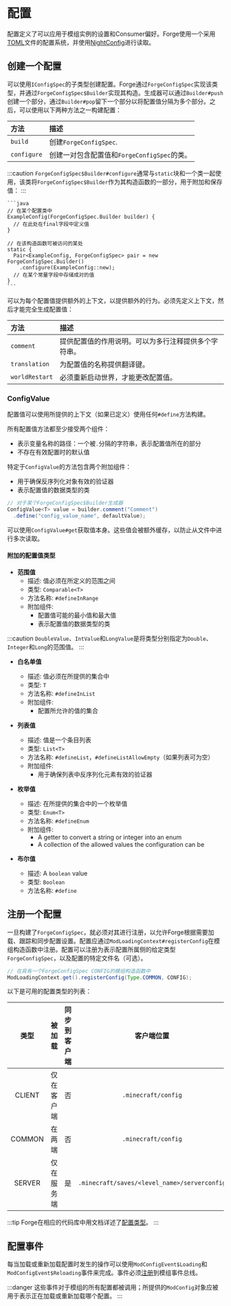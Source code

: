 配置
====

配置定义了可以应用于模组实例的设置和Consumer偏好。Forge使用一个采用[TOML][toml]文件的配置系统，并使用[NightConfig][nightconfig]进行读取。

创建一个配置
-----------

可以使用`IConfigSpec`的子类型创建配置。Forge通过`ForgeConfigSpec`实现该类型，并通过`ForgeConfigSpec$Builder`实现其构造。生成器可以通过`Builder#push`创建一个部分，通过`Builder#pop`留下一个部分以将配置值分隔为多个部分。之后，可以使用以下两种方法之一构建配置：

 方法       | 描述
 :---       | :---
`build`     | 创建`ForgeConfigSpec`.
`configure` | 创建一对包含配置值和`ForgeConfigSpec`的类。

:::caution
    `ForgeConfigSpec$Builder#configure`通常与`static`块和一个类一起使用，该类将`ForgeConfigSpec$Builder`作为其构造函数的一部分，用于附加和保存值：
:::

    ```java
    // 在某个配置类中
    ExampleConfig(ForgeConfigSpec.Builder builder) {
      // 在此处在final字段中定义值
    }

    // 在该构造函数可被访问的某处
    static {
      Pair<ExampleConfig, ForgeConfigSpec> pair = new ForgeConfigSpec.Builder()
        .configure(ExampleConfig::new);
      // 在某个常量字段中存储成对的值
    }
    ```

可以为每个配置值提供额外的上下文，以提供额外的行为。必须先定义上下文，然后才能完全生成配置值：

方法         | 描述
:---         | :---
`comment`      | 提供配置值的作用说明。可以为多行注释提供多个字符串。
`translation`  | 为配置值的名称提供翻译键。
`worldRestart` | 必须重新启动世界，才能更改配置值。

### ConfigValue

配置值可以使用所提供的上下文（如果已定义）使用任何`#define`方法构建。

所有配置值方法都至少接受两个组件：

* 表示变量名称的路径：一个被`.`分隔的字符串，表示配置值所在的部分
* 不存在有效配置时的默认值

特定于`ConfigValue`的方法包含两个附加组件：

* 用于确保反序列化对象有效的验证器
* 表示配置值的数据类型的类

```java
// 对于某个ForgeConfigSpec$Builder生成器
ConfigValue<T> value = builder.comment("Comment")
  .define("config_value_name", defaultValue);
```

可以使用`ConfigValue#get`获取值本身。这些值会被额外缓存，以防止从文件中进行多次读取。

#### 附加的配置值类型

* **范围值**
    * 描述: 值必须在所定义的范围之间
    * 类型: `Comparable<T>`
    * 方法名称: `#defineInRange`
    * 附加组件:
      * 配置值可能的最小值和最大值
      * 表示配置值的数据类型的类

:::caution
    `DoubleValue`、`IntValue`和`LongValue`是将类型分别指定为`Double`、`Integer`和`Long`的范围值。
:::

* **白名单值**
    * 描述: 值必须在所提供的集合中
    * 类型: `T`
    * 方法名称: `#defineInList`
    * 附加组件:
      * 配置所允许的值的集合

* **列表值**
    * 描述: 值是一个条目列表
    * 类型: `List<T>`
    * 方法名称: `#defineList`，`#defineListAllowEmpty`（如果列表可为空）
    * 附加组件:
      * 用于确保列表中反序列化元素有效的验证器

* **枚举值**
    * 描述: 在所提供的集合中的一个枚举值
    * 类型: `Enum<T>`
    * 方法名称: `#defineEnum`
    * 附加组件:
      * A getter to convert a string or integer into an enum
      * A collection of the allowed values the configuration can be

* **布尔值**
    * 描述: A `boolean` value
    * 类型: `Boolean`
    * 方法名称: `#define`

注册一个配置
-----------

一旦构建了`ForgeConfigSpec`，就必须对其进行注册，以允许Forge根据需要加载、跟踪和同步配置设置。配置应通过`ModLoadingContext#registerConfig`在模组构造函数中注册。配置可以注册为表示配置所属侧的给定类型`ForgeConfigSpec`，以及配置的特定文件名（可选）。

```java
// 在具有一个ForgeConfigSpec CONFIG的模组构造函数中
ModLoadingContext.get().registerConfig(Type.COMMON, CONFIG);
```

以下是可用的配置类型的列表：

类型   | 被加载            | 同步到客户端      | 客户端位置                                    | 服务端位置                            | 默认文件后缀
:---:  | :---:            | :---:            | :---:                                        | :---:                                | :---
CLIENT | 仅在客户端        | 否               | `.minecraft/config`                          | N/A                                  | `-client`
COMMON | 在两端           | 否               | `.minecraft/config`                          | `<server_folder>/config`             | `-common`
SERVER | 仅在服务端        | 是               | `.minecraft/saves/<level_name>/serverconfig` | `<server_folder>/world/serverconfig` | `-server`

:::tip
    Forge在相应的代码库中用文档详述了[配置类型][type]。
:::

配置事件
--------

每当加载或重新加载配置时发生的操作可以使用`ModConfigEvent$Loading`和`ModConfigEvent$Reloading`事件来完成。事件必须[注册][events]到模组事件总线。

:::danger
    这些事件对于模组的所有配置都被调用；所提供的`ModConfig`对象应被用于表示正在加载或重新加载哪个配置。
:::

[toml]: https://toml.io/
[nightconfig]: https://github.com/TheElectronWill/night-config
[type]: https://github.com/MinecraftForge/MinecraftForge/blob/c3e0b071a268b02537f9d79ef8e7cd9b100db416/fmlcore/src/main/java/net/minecraftforge/fml/config/ModConfig.java#L108-L136
[events]: ../concepts/events.md#creating-an-event-handler
